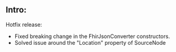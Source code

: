 ## Intro:

Hotfix release:
 - Fixed breaking change in the FhirJsonConverter constructors.
 - Solved issue around the "Location" property of SourceNode
